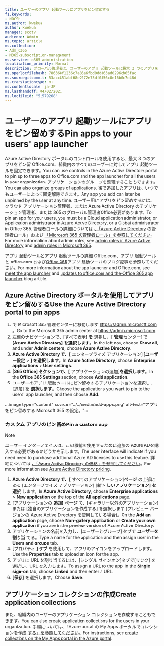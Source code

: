 ```yaml
---
title: ユーザーのアプリ 起動ツールにアプリをピン留めする
f1.keywords:
- NOCSH
ms.author: kwekua
author: kwekua
manager: scotv
audience: Admin
ms.topic: article
ms.collection:
- Adm_O365
- M365-subscription-management
ms.service: o365-administration
localization_priority: Normal
description: グローバル管理者は、ユーザーのアプリ 起動ツールに最大 3 つのアプリをピン留めできます。
ms.openlocfilehash: 786368f1236c7a86a6fbd0dd863ad0296cb65fac
ms.sourcegitcommit: 53acc851abf68e2272e75df0856c0e16b0c7e48d
ms.translationtype: MT
ms.contentlocale: ja-JP
ms.lasthandoff: 04/02/2021
ms.locfileid: "51579268"
---
```

# <a name="pin-apps-to-your-users-app-launcher"></a><span data-ttu-id="d695c-103">ユーザーのアプリ 起動ツールにアプリをピン留めする</span><span class="sxs-lookup"><span data-stu-id="d695c-103">Pin apps to your users' app launcher</span></span>

<span data-ttu-id="d695c-104">Azure Active Directory ポータルのコントロールを使用すると、最大 3 つのアプリをピン留 Office.com、組織内のすべてのユーザーに対してアプリ 起動ツールを固定できます。</span><span class="sxs-lookup"><span data-stu-id="d695c-104">You can use controls in the Azure Active Directory portal to pin up to three apps to Office.com and the app launcher for all the users in your organization.</span></span> <span data-ttu-id="d695c-105">アプリケーションのグループを整理することもできます。</span><span class="sxs-lookup"><span data-stu-id="d695c-105">You can also organize groups of applications.</span></span> <span data-ttu-id="d695c-106">後で追加したアプリは、いつでもユーザーによって固定解除できます。</span><span class="sxs-lookup"><span data-stu-id="d695c-106">Any app you add can later be unpinned by the user at any time.</span></span> <span data-ttu-id="d695c-107">ユーザー用にアプリをピン留めするには、クラウド アプリケーション管理者、または Azure Active Directory のアプリケーション管理者、または 365 のグローバル管理者Office必要があります。</span><span class="sxs-lookup"><span data-stu-id="d695c-107">To pin an app for your users, you must be a Cloud application administrator, or Application administrator in Azure Active Directory, or a Global administrator in Office 365.</span></span> <span data-ttu-id="d695c-108">管理者ロールの詳細については [、「Azure Active Directory](/azure/active-directory/users-groups-roles/directory-assign-admin-roles) の管理者ロール」および [「Microsoft 365 の管理者ロール」を参照してください](../add-users/about-admin-roles.md)。</span><span class="sxs-lookup"><span data-stu-id="d695c-108">For more information about admin roles, see [admin roles in Azure Active Directory](/azure/active-directory/users-groups-roles/directory-assign-admin-roles) and [admin roles in Microsoft 365](../add-users/about-admin-roles.md).</span></span> 

<span data-ttu-id="d695c-109">アプリ 起動ツールとアプリ 起動ツールの詳細 Office.com、[](https://support.microsoft.com/office/79f12104-6fed-442f-96a0-eb089a3f476a)アプリ 起動ツールと office.com および[Office 365](https://techcommunity.microsoft.com/t5/office-365-blog/updates-to-office-com-and-the-office-365-app-launcher/ba-p/1150503)アプリ 起動ツールのブログ記事を参照してください。</span><span class="sxs-lookup"><span data-stu-id="d695c-109">For more information about the app launcher and Office.com, see [meet the app launcher](https://support.microsoft.com/office/79f12104-6fed-442f-96a0-eb089a3f476a) and [updates to office.com and the-Office 365 app launcher](https://techcommunity.microsoft.com/t5/office-365-blog/updates-to-office-com-and-the-office-365-app-launcher/ba-p/1150503) blog article.</span></span>

## <a name="use-the-azure-active-directory-portal-to-pin-apps"></a><span data-ttu-id="d695c-110">Azure Active Directory ポータルを使用してアプリをピン留めする</span><span class="sxs-lookup"><span data-stu-id="d695c-110">Use the Azure Active Directory portal to pin apps</span></span>

1. <span data-ttu-id="d695c-111">で Microsoft 365 管理センターに移動します <a href="https://go.microsoft.com/fwlink/p/?linkid=2024339" target="_blank">https://admin.microsoft.com</a> 。</span><span class="sxs-lookup"><span data-stu-id="d695c-111">Go to the Microsoft 365 admin center at <a href="https://go.microsoft.com/fwlink/p/?linkid=2024339" target="_blank">https://admin.microsoft.com</a>.</span></span>
2. <span data-ttu-id="d695c-112">左側のナビゲーションで、[すべて表示] **を** 選択し、[ **管理** センター] で **[Azure Active Directory] を選択します**。</span><span class="sxs-lookup"><span data-stu-id="d695c-112">In the left nav, choose **Show all**, and under **Admin centers**, choose **Azure Active Directory**.</span></span>
3. <span data-ttu-id="d695c-113">**Azure Active Directory で、[** エンタープライズ アプリケーション] **[ユーザー設定**  >  **] を選択します**。</span><span class="sxs-lookup"><span data-stu-id="d695c-113">In **Azure Active Directory**, choose **Enterprise applications** > **User settings**.</span></span>
4. <span data-ttu-id="d695c-114">**[365 Office] セクションで、[** アプリケーションの追加]**を選択します**。</span><span class="sxs-lookup"><span data-stu-id="d695c-114">In the **Office 365 Settings** section, choose **Add application**.</span></span>
5. <span data-ttu-id="d695c-115">ユーザーのアプリ 起動ツールにピン留めするアプリケーションを選択し、[追加] を **選択します**。</span><span class="sxs-lookup"><span data-stu-id="d695c-115">Choose the applications you want to pin to the users' app launcher, and then choose **Add**.</span></span>

:::image type="content" source="../../media/add-apps.png" alt-text="アプリをピン留めする Microsoft 365 の設定。":::

### <a name="pin-a-custom-app"></a><span data-ttu-id="d695c-117">カスタム アプリのピン留め</span><span class="sxs-lookup"><span data-stu-id="d695c-117">Pin a custom app</span></span>

> [!NOTE]
> <span data-ttu-id="d695c-118">ユーザー インターフェイスは、この機能を使用するために追加の Azure ADを購入する必要があるかどうかを示します。</span><span class="sxs-lookup"><span data-stu-id="d695c-118">The user interface will indicate if you need need to purchase additional Azure AD licenses to use this feature.</span></span> <span data-ttu-id="d695c-119">詳細については [、「Azure Active Directory の価格」を参照してください](https://azure.microsoft.com/pricing/details/active-directory/)。</span><span class="sxs-lookup"><span data-stu-id="d695c-119">For more information see [Azure Active Directory pricing](https://azure.microsoft.com/pricing/details/active-directory/).</span></span>

1. <span data-ttu-id="d695c-120">**Azure Active Directory で、[** すべてのアプリケーション]**ページ** の上部にある [エンタープライズ アプリケーション] [新  >  **しいアプリケーション] を選択** します。</span><span class="sxs-lookup"><span data-stu-id="d695c-120">In **Azure Active Directory**, choose **Enterprise applications** > **New application** on the top of the **All applications** page.</span></span>
2. <span data-ttu-id="d695c-121">[アプリケーションの **追加] ページ** で、[ギャラリー以外のアプリケーション] または [独自のアプリケーションを作成する] を選択します (プレビュー バージョンの Azure Active Directory を使用している場合)。</span><span class="sxs-lookup"><span data-stu-id="d695c-121">On the **Add an application** page, choose **Non-gallery application** or **Create your own application** if you are in the preview version of Azure Active Directory.</span></span> 
3. <span data-ttu-id="d695c-122">アプリケーションの名前を入力し、[ユーザーとグループ] タブで **ユーザーを割り当** てる。</span><span class="sxs-lookup"><span data-stu-id="d695c-122">Type a name for the application and then assign user in the **Users and groups** tab.</span></span>
4. <span data-ttu-id="d695c-123">[プロパティ **] タブ** を使用して、アプリのアイコンをアップロードします。</span><span class="sxs-lookup"><span data-stu-id="d695c-123">Use the **Properties** tab to upload an icon for the app.</span></span>
5. <span data-ttu-id="d695c-124">アプリに URL を割り当てるには、[シングル サインオン]タブで[リンク] を選択し、URL を入力します。</span><span class="sxs-lookup"><span data-stu-id="d695c-124">To assign a URL to the app, in the **Single sign-on** tab, choose **Linked** and then enter a URL.</span></span>
6. <span data-ttu-id="d695c-125">**[保存]** を選択します。</span><span class="sxs-lookup"><span data-stu-id="d695c-125">Choose **Save**.</span></span>

## <a name="create-application-collections"></a><span data-ttu-id="d695c-126">アプリケーション コレクションの作成</span><span class="sxs-lookup"><span data-stu-id="d695c-126">Create application collections</span></span>

<span data-ttu-id="d695c-127">また、組織内のユーザーのアプリケーション コレクションを作成することもできます。</span><span class="sxs-lookup"><span data-stu-id="d695c-127">You can also create application collections for the users in your organization.</span></span> <span data-ttu-id="d695c-128">手順については、「Azure portal の My Apps ポータルでコレクションを作成 [する」を参照してください](/azure/active-directory/manage-apps/access-panel-collections)。</span><span class="sxs-lookup"><span data-stu-id="d695c-128">For instructions, see [create collections on the My Apps portal in the Azure portal](/azure/active-directory/manage-apps/access-panel-collections).</span></span>